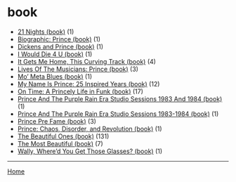 # book

  * [21 Nights (book)](../book/21-nights/index.md) (1)
  * [Biographic: Prince (book)](../book/biographic-prince/index.md) (1)
  * [Dickens and Prince (book)](../book/dickens-and-prince/index.md) (1)
  * [I Would Die 4 U (book)](../book/i-would-die-4-u/index.md) (1)
  * [It Gets Me Home, This Curving Track (book)](../book/it-gets-me-home-this-curving-track/index.md) (4)
  * [Lives Of The Musicians: Prince (book)](../book/lives-of-the-musicians-prince/index.md) (3)
  * [Mo’ Meta Blues (book)](../book/mo-meta-blues/index.md) (1)
  * [My Name Is Prince: 25 Inspired Years (book)](../book/my-name-is-prince-25-inspired-years/index.md) (12)
  * [On Time: A Princely Life in Funk (book)](../book/on-time-a-princely-life-in-funk/index.md) (17)
  * [Prince And The Purple Rain Era Studio Sessions 1983 And 1984 (book)](../book/prince-and-the-purple-rain-era-studio-sessions-1983-and-1984/index.md) (1)
  * [Prince And The Purple Rain Era Studio Sessions 1983-1984 (book)](../book/prince-and-the-purple-rain-era-studio-sessions-1983-1984/index.md) (1)
  * [Prince Pre Fame (book)](../book/prince-pre-fame/index.md) (3)
  * [Prince: Chaos, Disorder, and Revolution (book)](../book/prince-chaos-disorder-and-revolution/index.md) (1)
  * [The Beautiful Ones (book)](../book/the-beautiful-ones/index.md) (131)
  * [The Most Beautiful (book)](../book/the-most-beautiful/index.md) (7)
  * [Wally, Where’d You Get Those Glasses? (book)](../book/wally-where-d-you-get-those-glasses/index.md) (1)

----

[Home](../index.md)
